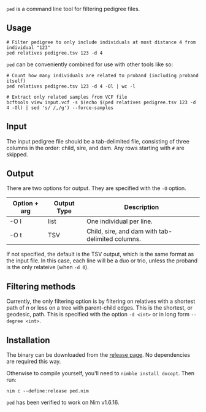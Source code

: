 `ped` is a command line tool for filtering pedigree files.

## Usage
```
# Filter pedigree to only include individuals at most distance 4 from individual "123"
ped relatives pedigree.tsv 123 -d 4
```

`ped` can be conveniently combined for use with other tools like so:
```
# Count how many individuals are related to proband (including proband itself)
ped relatives pedigree.tsv 123 -d 4 -Ol | wc -l

# Extract only related samples from VCF file
bcftools view input.vcf -s $(echo $(ped relatives pedigree.tsv 123 -d 4 -Ol) | sed 's/ /,/g') --force-samples
```

## Input
The input pedigree file should be a tab-delimited file, consisting of three columns in the order: child, sire, and dam.
Any rows starting with `#` are skipped.

## Output
There are two options for output. They are specified with the `-O` option.

| Option + arg | Output Type | Description |
| --- | --- | --- |
| -O l | list | One individual per line. |
| -O t | TSV | Child, sire, and dam with tab-delimited columns. |

If not specified, the default is the TSV output, which is the same format as the input file.
In this case, each line will be a duo or trio, unless the proband is the only relateive (when `-d 0`).

## Filtering methods
Currently, the only filtering option is by filtering on relatives with a shortest path of *n* or less on a tree with parent-child edges. This is the shortest, or geodesic, path. This is specified with the option `-d <int>` or in long form `--degree <int>`.

## Installation
The binary can be downloaded from the [release page](https://github.com/allytrope/ped/releases). No dependencies are required this way. 

Otherwise to compile yourself, you'll need to `nimble install docopt`. 
Then run:
```
nim c --define:release ped.nim
```

`ped` has been verified to work on Nim v1.6.16.